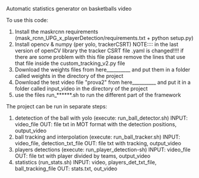 
Automatic statistics generator on basketballs video 


To use this code:
1) Install the maskrcnn requirements (mask_rcnn_UPG_x_playerDetection/requirements.txt    + python setup.py)
2) Install opencv & numpy (per yolo, trackerCSRT)
	NOTE:::: in the last version of openCV library the tracker CSRT file .yaml is changed!!!! if there are some problem with this file please remove the lines that 			use that file inside the custom_tracking_v2.py file
3) Download the weights files from here__________ and put them in a folder called weights in the directory of the project
4) Download the test video file "prova2" from here__________ and put it in a folder called input_video in the directory of the project
3) use the files run_******.sh to run the different part of the framework


The project can be run in separate steps:

1) detetection of the ball with yolo (execute: run_ball_detector.sh)  INPUT: video_file     			OUT: file txt in MOT format with the detection positions, output_video
2) ball tracking and interpolation (execute: run_ball_tracker.sh)	INPUT: video_file, detection_txt_file		OUT: file txt with tracking, output_video
3) players detections	(execute: run_player_detection-sh)		INPUT: video_file 				OUT: file txt with player divided by teams, output_video
4) statistics			(run_stats.sh)				INPUT: video, players_det_txt_file, ball_tracking_file	OUT: stats.txt, out_video
